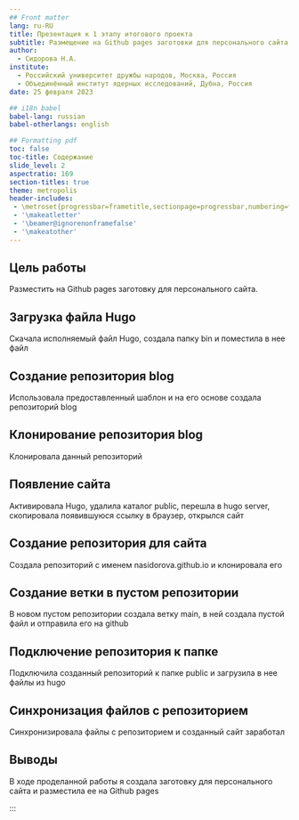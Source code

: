 ```yaml
---
## Front matter
lang: ru-RU
title: Презентация к 1 этапу итогового проекта
subtitle: Размещение на Github pages заготовки для персонального сайта
author:
  - Сидорова Н.А.
institute:
  - Российский университет дружбы народов, Москва, Россия
  - Объединённый институт ядерных исследований, Дубна, Россия
date: 25 февраля 2023

## i18n babel
babel-lang: russian
babel-otherlangs: english

## Formatting pdf
toc: false
toc-title: Содержание
slide_level: 2
aspectratio: 169
section-titles: true
theme: metropolis
header-includes:
 - \metroset{progressbar=frametitle,sectionpage=progressbar,numbering=fraction}
 - '\makeatletter'
 - '\beamer@ignorenonframefalse'
 - '\makeatother'
---
```


## Цель работы
Разместить на Github pages заготовку для персонального сайта.

## Загрузка файла Hugo
Скачала исполняемый файл Hugo, создала папку bin и поместила в нее файл 

## Создание репозитория blog
Использовала предоставленный шаблон и на его основе создала репозиторий blog

## Клонирование репозитория blog
Клонировала данный репозиторий

## Появление сайта
Активировала Hugo, удалила каталог public, перешла в hugo server, скопировала появившуюся ссылку в браузер, открылся сайт

## Создание репозитория для сайта
Создала репозиторий с именем nasidorova.github.io и клонировала его

## Создание ветки в пустом репозитории
В новом пустом репозитории создала ветку main, в ней создала пустой файл и отправила его на github

## Подключение репозитория к папке
Подключила созданный репозиторий к папке public и загрузила в нее файлы из hugo

## Синхронизация файлов с репозиторием
Синхронизировала файлы с репозиторием и созданный сайт заработал

## Выводы
В ходе проделанной работы я создала заготовку для персонального сайта и разместила ее на Github pages


:::

